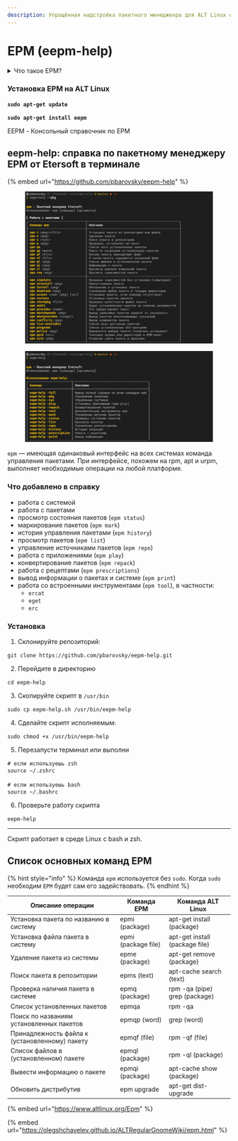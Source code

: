 ```yaml
---
description: Упрощённая надстройка пакетного менедженра для ALT Linux от компании Ethersoft
---
```


# EPM (eepm-help)

<details>

<summary>Что такое EPM?</summary>

EPM - единая команда управления пакетами, разработанная в компании Etersoft[\[1\]](https://www.altlinux.org/Epm#cite_note-1). Основное предназначение: унифицировать управление пакетами в дистрибутивах с разными пакетными менеджерами. Кроме того, сейчас в epm заскриптованы некоторые типовые операции, которые, например, в случае использования apt в ALT, потребовали бы ввода более одной команды.

Посредством epm можно попытаться установить в систему чужой пакет (предназначенный для другой ОС на базе Linux). Пакет, при этом, конвертируется в пригодный формат, но:

**Внимание!**

1. При установке чужих пакетов (не из репозитория дистрибутива) не предоставляется никаких гарантий.
2. Для перепаковки чужих пакетов есть некие общие моменты, которые epm может сделать автоматически. Если это получилось, Вам повезло.
3. [![epm-help preview 2](https://github.com/pbarovsky/eepm-help/raw/master/screenshots/2.png)](https://github.com/pbarovsky/eepm-help/blob/master/screenshots/2.png)
4. Если не повезло, то персонально под какие-то чужие пакеты можно написать вспомогательные скрипты. Их надо класть в /etc/eepm/, там уже есть некоторые скрипты, кем-то (в основном автором epm) написанные ранее и добавленные в пакет eepm. Скрипт может устареть: мало ли, как разработчик соберёт пакет с очередной версией.

</details>

### Установка EPM на ALT Linux

<pre class="language-bash"><code class="lang-bash"><strong>sudo apt-get update
</strong></code></pre>

<pre class="language-bash"><code class="lang-bash"><strong>sudo apt-get install eepm
</strong></code></pre>

EEPM - Консольный справочник по EPM

## eepm-help: справка по пакетному менеджеру EPM от Etersoft в терминале

{% embed url="https://github.com/pbarovsky/eepm-help" %}

<div><figure><img src="../.gitbook/assets/2.png" alt=""><figcaption></figcaption></figure> <figure><img src="../.gitbook/assets/1.png" alt=""><figcaption></figcaption></figure></div>

`epm` — имеющая одинаковый интерфейс на всех системах команда управления пакетами. При интерфейсе, похожем на rpm, apt и urpm, выполняет необходимые операции на любой платформе.

### Что добавлено в справку

* работа с системой
* работа с пакетами
* просмотр состояния пакетов (`epm status`)
* маркирование пакетов (`epm mark`)
* история управления пакетами (`epm history`)
* просмотр пакетов (`epm list`)
* управление источниками пакетов (`epm repo`)
* работа с приложениями (`epm play`)
* конвертирование пакетов (`epm repack`)
* работа с рецептами (`epm prescriptions`)
* вывод информации о пакетах и системе (`epm print`)
* работа со встроенными инструментами (`epm tool`), в частности:
  * `ercat`
  * `eget`
  * `erc`

### Установка

1. Склонируйте репозиторий:

```
git clone https://github.com/pbarovsky/eepm-help.git
```

2. Перейдите в директорию

```
cd eepm-help
```

3. Скопируйте скрипт в `/usr/bin`

```
sudo cp eepm-help.sh /usr/bin/eepm-help
```

4. Сделайте скрипт исполняемым:

```
sudo chmod +x /usr/bin/eepm-help
```

5. Перезапусти терминал или выполни

```
# если используешь zsh
source ~/.zshrc

# если используешь bash
source ~/.bashrc
```

6. Проверьте работу скрипта

```
eepm-help
```

***

Скрипт работает в среде Linux с bash и zsh.



## Список основных команд EPM

{% hint style="info" %}
Команда `epm` используется без `sudo`. Когда `sudo` необходим `EPM` будет сам его задействовать.
{% endhint %}

| Описание операции                              | Команда EPM         | Команда ALT Linux              |
| ---------------------------------------------- | ------------------- | ------------------------------ |
| Установка пакета по названию в систему         | epmi (package)      | apt-get install (package)      |
| Установка файла пакета в систему               | epmi (package file) | apt-get install (package file) |
| Удаление пакета из системы                     | epme (package)      | apt-get remove (package)       |
| Поиск пакета в репозитории                     | epms (text)         | apt-cache search (text)        |
| Проверка наличия пакета в системе              | epmq (package)      | rpm -qa (pipe) grep (package)  |
| Список установленных пакетов                   | epmqa               | rpm -qa                        |
| Поиск по названиям установленных пакетов       | epmqp (word)        | grep (word)                    |
| Принадлежность файла к (установленному) пакету | epmqf (file)        | rpm -qf (file)                 |
| Список файлов в (установленном) пакете         | epmql (package)     | rpm -ql (package)              |
| Вывести информацию о пакете                    | epmqi (package)     | apt-cache show (package)       |
| Обновить дистрибутив                           | epm upgrade         | apt-get dist-upgrade           |

{% embed url="https://www.altlinux.org/Epm" %}

{% embed url="https://olegshchavelev.github.io/ALTRegularGnomeWiki/epm.html" %}
